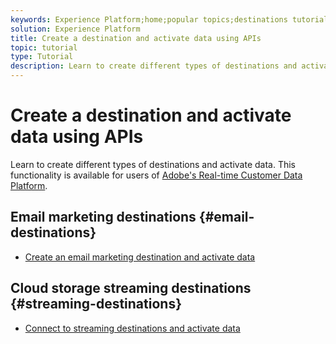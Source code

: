 ```yaml
---
keywords: Experience Platform;home;popular topics;destinations tutorial
solution: Experience Platform
title: Create a destination and activate data using APIs
topic: tutorial
type: Tutorial
description: Learn to create different types of destinations and activate data.
---
```


# Create a destination and activate data using APIs

Learn to create different types of destinations and activate data. This functionality is available for users of [Adobe's Real-time Customer Data Platform](https://docs.adobe.com/content/help/en/experience-platform/rtcdp/overview.html).

## Email marketing destinations {#email-destinations}

* [Create an email marketing destination and activate data](../destinations/api/email-marketing.md)

## Cloud storage streaming destinations {#streaming-destinations}

* [Connect to streaming destinations and activate data](../destinations/api/streaming-destinations.md)